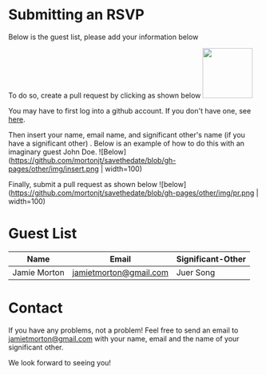 # Submitting an RSVP

Below is the guest list, please add your information below

To do so, create a pull request by clicking as shown below <img src="https://github.com/mortonjt/savethedate/blob/gh-pages/other/img/edit.png" width="100" >

You may have to first log into a github account.  If you don't have one, see [here](https://github.com/join).

Then insert your name,  email name, and significant other's name (if you have a significant other) .  Below is an example of how to do this with an imaginary guest John Doe.
![Below](https://github.com/mortonjt/savethedate/blob/gh-pages/other/img/insert.png | width=100)

Finally, submit a pull request as shown below ![below](https://github.com/mortonjt/savethedate/blob/gh-pages/other/img/pr.png | width=100)

# Guest List

| Name	| Email	| Significant-Other |
| ---   | ----- | ----------------- |
| Jamie Morton	| jamietmorton@gmail.com | 	Juer Song |

# Contact

If you have any problems, not a problem!  Feel free to send an email to jamietmorton@gmail.com with your name, email and the name of your significant other.

We look forward to seeing you!
